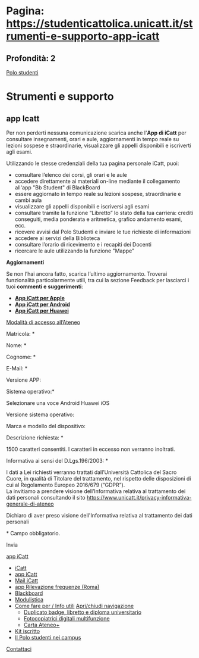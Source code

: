 # Pagina: https://studenticattolica.unicatt.it/strumenti-e-supporto-app-icatt

## Profondità: 2

[Polo studenti](home-polo-studenti)



# Strumenti e supporto

## app Icatt

Per non perderti nessuna comunicazione scarica anche l'**App di iCatt** per consultare insegnamenti, orari e aule, aggiornamenti in tempo reale su lezioni sospese e straordinarie, visualizzare gli appelli disponibili e iscriverti agli esami.

Utilizzando le stesse credenziali della tua pagina personale iCatt, puoi:

* consultare l’elenco dei corsi, gli orari e le aule
* accedere direttamente ai materiali on-line mediante il collegamento all'app "Bb Student" di BlackBoard
* essere aggiornato in tempo reale su lezioni sospese, straordinarie e cambi aula
* visualizzare gli appelli disponibili e iscriversi agli esami
* consultare tramite la funzione “Libretto” lo stato della tua carriera: crediti conseguiti, media ponderata e aritmetica, grafico andamento esami, ecc.
* ricevere avvisi dal Polo Studenti e inviare le tue richieste di informazioni
* accedere ai servizi della Biblioteca
* consultare l’orario di ricevimento e i recapiti dei Docenti
* ricercare le aule utilizzando la funzione "Mappe"

**Aggiornamenti**

Se non l’hai ancora fatto, scarica l’ultimo aggiornamento. Troverai funzionalità particolarmente utili, tra cui la sezione Feedback per lasciarci i tuoi **commenti e suggerimenti**:

* **[App iCatt per Apple](https://itunes.apple.com/it/app/icatt/id502858504?mt=8&ls=1)**
* **[App iCatt per Android](https://play.google.com/store/apps/details?id=it.bhuman.icatt)**
* **[App iCatt per Huawei](https://appgallery.huawei.com/#/app/C104430183)**

[Modalità di accesso all’Ateneo](GestioneAccessi-App-Studenti_v9.pdf "Modalità accesso")

Matricola: \*

Nome: \*

Cognome: \*

E-Mail: \*

Versione APP:

Sistema operativo:\*

Selezionare una voce
Android
Huawei
iOS

Versione sistema operativo:

Marca e modello del dispositivo:

Descrizione richiesta: \*


1500 caratteri consentiti. I caratteri in eccesso non verranno inoltrati.

Informativa ai sensi del D.Lgs.196/2003:
\*

I dati a Lei richiesti verranno trattati dall’Università Cattolica del Sacro Cuore, in qualità di Titolare del trattamento, nel rispetto delle disposizioni di cui al Regolamento Europeo 2016/679 (“GDPR”).  
La invitiamo a prendere visione dell’Informativa relativa al trattamento dei dati personali consultando il sito <https://www.unicatt.it/privacy-informativa-generale-di-ateneo>

Dichiaro di aver preso visione dell'Informativa relativa al trattamento dei dati personali

\* Campo obbligatorio.

  
  
Invia

[app iCatt](#submenu__wrapper "app iCatt")

* [iCatt](strumenti-e-supporto-icatt "iCatt")
* [app iCatt](strumenti-e-supporto-app-icatt "app iCatt")
* [Mail iCatt](strumenti-e-supporto-mail-icatt "Mail iCatt")
* [app Rilevazione frequenze (Roma)](strumenti-e-supporto-app-rilevazione-frequenze-roma "app Rilevazione frequenze (Roma)")
* [Blackboard](https://ilab.unicatt.it/ilab-blackboard-per-gli-studenti#content "Blackboard")
* [Modulistica](strumenti-e-supporto-modulistica "Modulistica")
* [Come fare per / Info utili](strumenti-e-supporto-come-fare-per-info-utili "Come fare per / Info utili")
  [Apri/chiudi navigazione](#asub-d1bee749-eeb7-40af-9be1-63405db52700 "Apri/chiudi navigazione")
  + [Duplicato badge, libretto e diploma universitario](come-fare-per-info-utili-duplicato-badge-libretto-e-doploma-universitario "Duplicato badge, libretto e diploma universitario")
  + [Fotocopiatrici digitali multifunzione](come-fare-per-info-utili-fotocopiatrici-digitali-multifunzione "Fotocopiatrici digitali multifunzione")
  + [Carta Ateneo+](come-fare-per-info-utili-carta-ateneo "Carta Ateneo+")
* [Kit iscritto](strumenti-e-supporto-kit-iscritto "Kit iscritto")
* [Il Polo studenti nei campus](strumenti-e-supporto-il-polo-studenti-nei-campus "Il Polo studenti nei campus")

[Contattaci](home-contatti "Contattaci")